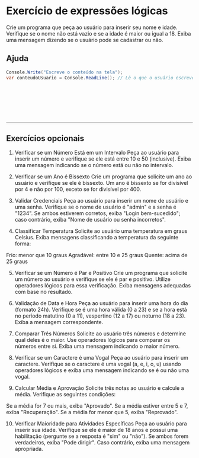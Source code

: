 # Exercício de expressões lógicas

Crie um programa que peça ao usuário para inserir seu nome e idade. Verifique se o nome não está vazio e se a idade é maior ou igual a 18. Exiba uma mensagem dizendo se o usuário pode se cadastrar ou não.

## Ajuda

```csharp
Console.Write("Escreve o conteúdo na tela");
var conteudoUsuario = Console.ReadLine(); // Lê o que o usuário escreve no console
```

</br></br></br></br></br>

--- 

## Exercícios opcionais


1. Verificar se um Número Está em um Intervalo
Peça ao usuário para inserir um número e verifique se ele está entre 10 e 50 (inclusive). Exiba uma mensagem indicando se o número está ou não no intervalo.

2. Verificar se um Ano é Bissexto
Crie um programa que solicite um ano ao usuário e verifique se ele é bissexto. Um ano é bissexto se for divisível por 4 e não por 100, exceto se for divisível por 400.

3. Validar Credenciais
Peça ao usuário para inserir um nome de usuário e uma senha. Verifique se o nome de usuário é "admin" e a senha é "1234". Se ambos estiverem corretos, exiba "Login bem-sucedido"; caso contrário, exiba "Nome de usuário ou senha incorretos".

4. Classificar Temperatura
Solicite ao usuário uma temperatura em graus Celsius. Exiba mensagens classificando a temperatura da seguinte forma:

Frio: menor que 10 graus
Agradável: entre 10 e 25 graus
Quente: acima de 25 graus

5. Verificar se um Número é Par e Positivo
Crie um programa que solicite um número ao usuário e verifique se ele é par e positivo. Utilize operadores lógicos para essa verificação. Exiba mensagens adequadas com base no resultado.

6. Validação de Data e Hora
Peça ao usuário para inserir uma hora do dia (formato 24h). Verifique se é uma hora válida (0 a 23) e se a hora está no período matutino (0 a 11), vespertino (12 a 17) ou noturno (18 a 23). Exiba a mensagem correspondente.

7. Comparar Três Números
Solicite ao usuário três números e determine qual deles é o maior. Use operadores lógicos para comparar os números entre si. Exiba uma mensagem indicando o maior número.

8. Verificar se um Caractere é uma Vogal
Peça ao usuário para inserir um caractere. Verifique se o caractere é uma vogal (a, e, i, o, u) usando operadores lógicos e exiba uma mensagem indicando se é ou não uma vogal.

9. Calcular Média e Aprovação
Solicite três notas ao usuário e calcule a média. Verifique as seguintes condições:

Se a média for 7 ou mais, exiba "Aprovado".
Se a média estiver entre 5 e 7, exiba "Recuperação".
Se a média for menor que 5, exiba "Reprovado".

10. Verificar Maioridade para Atividades Específicas
Peça ao usuário para inserir sua idade. Verifique se ele é maior de 18 anos e possui uma habilitação (pergunte se a resposta é "sim" ou "não"). Se ambos forem verdadeiros, exiba "Pode dirigir". Caso contrário, exiba uma mensagem apropriada.
